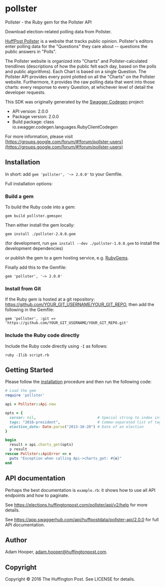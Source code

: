 # pollster

Pollster - the Ruby gem for the Pollster API

Download election-related polling data from Pollster.

[HuffPost Pollster](https://elections.huffingtonpost.com/pollster) is a website that tracks public opinion. Pollster's editors enter polling data for the \"Questions\" they care about -- questions the public answers in \"Polls\".

The Pollster website is organized into \"Charts\" and Pollster-calculated trendlines (descriptions of how the public felt each day, based on the polls and public algorithms). Each Chart is based on a single Question.  The Pollster API provides every point plotted on all the \"Charts\" on the Pollster website. Furthermore, it provides the raw polling data that went into those charts: every response to every Question, at whichever level of detail the developer requests.

This SDK was originally generated by the [Swagger Codegen](https://github.com/swagger-api/swagger-codegen) project:

- API version: 2.0.0
- Package version: 2.0.0
- Build package: class io.swagger.codegen.languages.RubyClientCodegen

For more information, please visit [https://groups.google.com/forum/#!forum/pollster-users](https://groups.google.com/forum/#!forum/pollster-users)

## Installation

In short: add `gem 'pollster', '~> 2.0.0'` to your Gemfile.

Full installation options:

### Build a gem

To build the Ruby code into a gem:

```shell
gem build pollster.gemspec
```

Then either install the gem locally:

```shell
gem install ./pollster-2.0.0.gem
```
(for development, run `gem install --dev ./pollster-1.0.0.gem` to install the development dependencies)

or publish the gem to a gem hosting service, e.g. [RubyGems](https://rubygems.org/).

Finally add this to the Gemfile:

    gem 'pollster', '~> 2.0.0'

### Install from Git

If the Ruby gem is hosted at a git repository: https://github.com/YOUR_GIT_USERNAME/YOUR_GIT_REPO, then add the following in the Gemfile:

    gem 'pollster', :git => 'https://github.com/YOUR_GIT_USERNAME/YOUR_GIT_REPO.git'

### Include the Ruby code directly

Include the Ruby code directly using `-I` as follows:

```shell
ruby -Ilib script.rb
```

## Getting Started

Please follow the [installation](#installation) procedure and then run the following code:
```ruby
# Load the gem
require 'pollster'

api = Pollster::Api.new

opts = { 
  cursor: nil,                            # Special string to index into the Array
  tags: "2016-president",                 # Comma-separated list of tag slugs
  election_date: Date.parse("2013-10-20") # Date of an election
}

begin
  result = api.charts_get(opts)
  p result
rescue Pollster::ApiError => e
  puts "Exception when calling Api->charts_get: #{e}"
end

```

## API documentation

Perhaps the best documentation is `example.rb`: it shows how to use all API
endpoints and how to paginate.

See https://elections.huffingtonpost.com/pollster/api/v2/help for more details.

See https://app.swaggerhub.com/api/huffpostdata/pollster-api/2.0.0 for full API documentation.

## Author

Adam Hooper, adam.hooper@huffingtonpost.com.

## Copyright

Copyright © 2016 The Huffington Post. See LICENSE for details.
